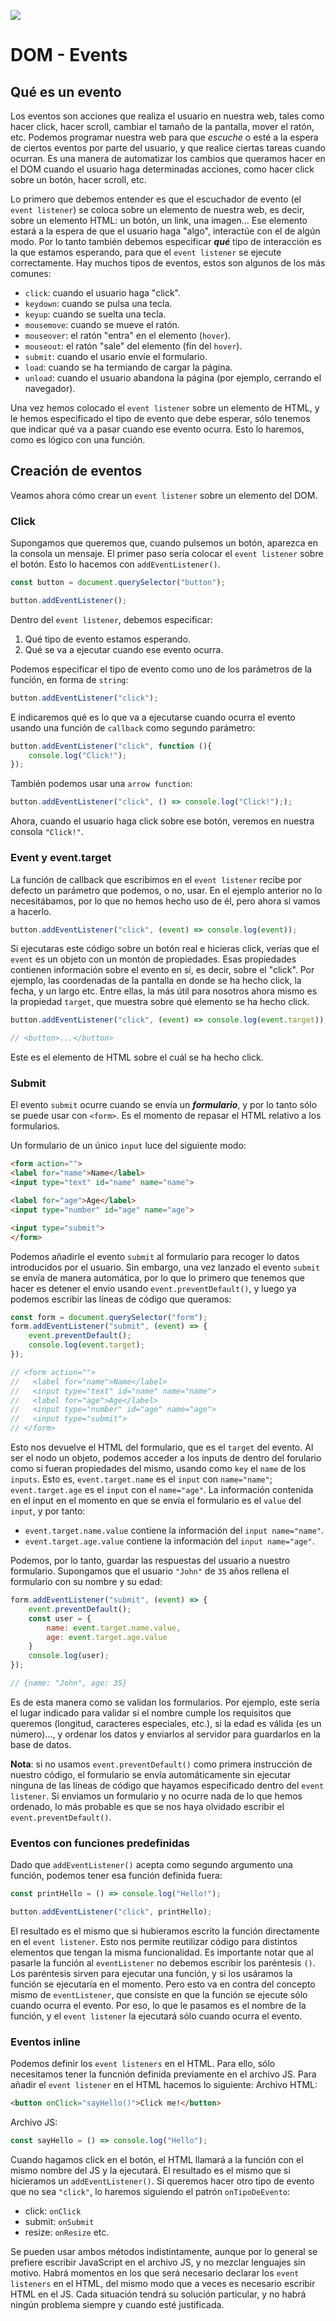 ![](./Logo_Yellow.png)

# DOM - Events

## Qué es un evento
Los eventos son acciones que realiza el usuario en nuestra web, tales como hacer click, hacer scroll, cambiar el tamaño de la pantalla, mover el ratón, etc.
Podemos programar nuestra web para que *escuche* o esté a la espera de ciertos eventos por parte del usuario, y que realice ciertas tareas cuando ocurran. Es una manera de automatizar los cambios que queramos hacer en el DOM cuando el usuario haga determinadas acciones, como hacer click sobre un botón, hacer scroll, etc.

Lo primero que debemos entender es que el escuchador de evento (el `event listener`) se coloca sobre un elemento de nuestra web, es decir, sobre un elemento HTML: un botón, un link, una imagen... Ese elemento estará a la espera de que el usuario haga "algo", interactúe con el de algún modo.
Por lo tanto también debemos especificar **_qué_** tipo de interacción es la que estamos esperando, para que el `event listener` se ejecute correctamente. Hay muchos tipos de eventos, estos son algunos de los más comunes:

- `click`: cuando el usuario haga "click".
- `keydown`: cuando se pulsa una tecla.
- `keyup`: cuando se suelta una tecla.
- `mousemove`: cuando se mueve el ratón.
- `mouseover`: el ratón "entra" en el elemento (`hover`).
- `mouseout`: el ratón "sale" del elemento (fin del `hover`).
- `submit`: cuando el usario envíe el formulario.
- `load`: cuando se ha termiando de cargar la página.
- `unload`: cuando el usuario abandona la página (por ejemplo, cerrando el navegador).

Una vez hemos colocado el `event listener` sobre un elemento de HTML, y le hemos especificado el tipo de evento que debe esperar, sólo tenemos que indicar qué va a pasar cuando ese evento ocurra. Esto lo haremos, como es lógico con una función.

## Creación de eventos
Veamos ahora cómo crear un `event listener` sobre un elemento del DOM.

### Click
Supongamos que queremos que, cuando pulsemos un botón, aparezca en la consola un mensaje.
El primer paso sería colocar el `event listener` sobre el botón. Esto lo hacemos con `addEventListener()`.
```javascript
const button = document.querySelector("button");

button.addEventListener();
```

Dentro del `event listener`, debemos especificar:
1. Qué tipo de evento estamos esperando.
2. Qué se va a ejecutar cuando ese evento ocurra.

Podemos especificar el tipo de evento como uno de los parámetros de la función, en forma de `string`:
```javascript
button.addEventListener("click");
```

E indicaremos qué es lo que va a ejecutarse cuando ocurra el evento usando una función de `callback` como segundo parámetro:
```javascript
button.addEventListener("click", function (){
	console.log("Click!");
});
```

También podemos usar una `arrow function`:
```javascript
button.addEventListener("click", () => console.log("Click!"););
```

Ahora, cuando el usuario haga click sobre ese botón, veremos en nuestra consola `"Click!"`.

### Event y event.target
La función de callback que escribimos en el `event listener` recibe por defecto un parámetro que podemos, o no, usar. En el ejemplo anterior no lo necesitábamos, por lo que no hemos hecho uso de él, pero ahora sí vamos a hacerlo.
```javascript
button.addEventListener("click", (event) => console.log(event));
```

Si ejecutaras este código sobre un botón real e hicieras click, verías que el `event` es un objeto con un montón de propiedades. Esas propiedades contienen información sobre el evento en sí, es decir, sobre el "click". Por ejemplo, las coordenadas de la pantalla en donde se ha hecho click, la fecha, y un largo etc. Entre ellas, la más útil para nosotros ahora mismo es la propiedad `target`, que muestra sobre qué elemento se ha hecho click.
```javascript
button.addEventListener("click", (event) => console.log(event.target));

// <button>...</button>
```

Este es el elemento de HTML sobre el cuál se ha hecho click.

### Submit
El evento `submit` ocurre cuando se envía un **_formulario_**, y por lo tanto sólo se puede usar con `<form>`. Es el momento de repasar el HTML relativo a los formularios.

Un formulario de un único `input` luce del siguiente modo:
```html
<form action="">
<label for="name">Name</label>
<input type="text" id="name" name="name">

<label for="age">Age</label>
<input type="number" id="age" name="age">

<input type="submit">
</form>
```

Podemos añadirle el evento `submit` al formulario para recoger lo datos introducidos por el usuario. 
Sin embargo, una vez lanzado el evento `submit` se envía de manera automática, por lo que lo primero que tenemos que hacer es detener el envío usando `event.preventDefault()`, y luego ya podemos escribir las líneas de código que queramos:
```javascript
const form = document.querySelector("form");
form.addEventListener("submit", (event) => {
	event.preventDefault();
	console.log(event.target);
});

// <form action="">
//   <label for="name">Name</label>
//   <input type="text" id="name" name="name">
//   <label for="age">Age</label>
//   <input type="number" id="age" name="age">
//   <input type="submit">
// </form>
```

Esto nos devuelve el HTML del formulario, que es el `target` del evento. Al ser el nodo un objeto, podemos acceder a los inputs de dentro del forulario como si fueran propiedades del mismo, usando como `key` el `name` de los `inputs`.
Esto es, `event.target.name` es el `input` con `name="name"`; `event.target.age` es el `input` con el `name="age"`.
La información contenida en el input en el momento en que se envía el formulario es el `value` del `input`, y por tanto:
- `event.target.name.value` contiene la información del `input name="name"`.
- `event.target.age.value` contiene la información del `input name="age"`.

Podemos, por lo tanto, guardar las respuestas del usuario a nuestro formulario. Supongamos que el usuario `"John"` de `35` años rellena el formulario con su nombre y su edad:
```javascript
form.addEventListener("submit", (event) => {
	event.preventDefault();
	const user = {
		name: event.target.name.value,
		age: event.target.age.value	
	}
	console.log(user);
});

// {name: "John", age: 35}
```

Es de esta manera como se validan los formularios. Por ejemplo, este sería el lugar indicado para validar si el nombre cumple los requisitos que queremos (longitud, caracteres especiales, etc.), si la edad es válida (es un número)..., y ordenar los datos y enviarlos al servidor para guardarlos en la base de datos.

**Nota**: si no usamos `event.preventDefault()` como primera instrucción de nuestro código, el formulario se envía automáticamente sin ejecutar ninguna de las líneas de código que hayamos especificado dentro del `event listener`.
Si enviamos un formulario y no ocurre nada de lo que hemos ordenado, lo más probable es que se nos haya olvidado escribir el `event.preventDefault()`.

### Eventos con funciones predefinidas
Dado que `addEventListener()` acepta como segundo argumento una función, podemos tener esa función definida fuera:
```javascript
const printHello = () => console.log("Hello!");

button.addEventListener("click", printHello);
```

El resultado es el mismo que si hubieramos escrito la función directamente en el `event listener`. Esto nos permite reutilizar código para distintos elementos que tengan la misma funcionalidad.
Es importante notar que al pasarle la función al `eventListener` no debemos escribir los paréntesis `()`. Los paréntesis sirven para ejecutar una función, y si los usáramos la función se ejecutaría en el momento. Pero esto va en contra del concepto mismo de `eventListener`, que consiste en que la función se ejecute sólo cuando ocurra el evento. Por eso, lo que le pasamos es el nombre de la función, y el `event listener` la ejecutará sólo cuando ocurra el evento.

### Eventos inline
Podemos definir los `event listeners` en el HTML. Para ello, sólo necesitamos tener la funcnión definida previamente en el archivo JS. Para añadir el `event listener` en el HTML hacemos lo siguiente:
Archivo HTML:
```html
<button onClick="sayHello()">Click me!</button>
```
Archivo JS:
```javascript
const sayHello = () => console.log("Hello");
```

Cuando hagamos click en el botón, el HTML llamará a la función con el mismo nombre del JS y la ejecutará. El resultado es el mismo que si hicieramos un `addEventListener()`. Si queremos hacer otro tipo de evento que no sea `"click"`, lo haremos siguiendo el patrón `onTipoDeEvento`:
- click: `onClick`
- submit: `onSubmit`
- resize: `onResize`
etc.

Se pueden usar ambos métodos indistintamente, aunque por lo general se prefiere escribir JavaScript en el archivo JS, y no mezclar lenguajes sin motivo. Habrá momentos en los que será necesario declarar los `event listeners` en el HTML, del mismo modo que a veces es necesario escribir HTML en el JS. Cada situación tendrá su solución particular, y no habrá ningún problema siempre y cuando esté justificada.